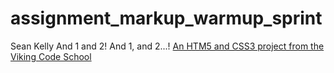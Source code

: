 assignment_markup_warmup_sprint
===============================
Sean Kelly
And 1 and 2!  And 1, and 2...!
[An HTM5 and CSS3 project from the Viking Code School](http://www.vikingcodeschool.com)
